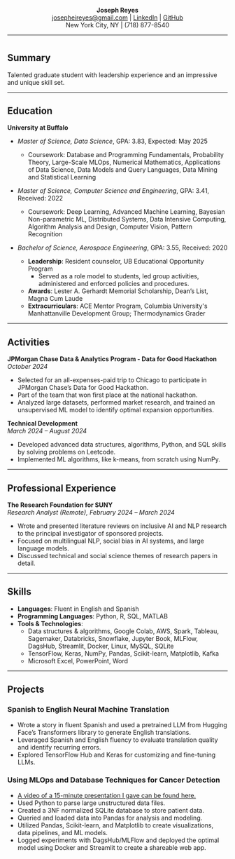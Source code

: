 <p align="center">
  <b>Joseph Reyes</b><br>
  <a href="mailto:josepheireyes@gmail.com">josepheireyes@gmail.com</a> | 
  <a href="http://linkedin.com/in/jreyes-">LinkedIn</a> | 
  <a href="http://github.com/J-Reyes7">GitHub</a><br>
  New York City, NY | (718) 877-8540
</p>

---

# 
## Summary  
Talented graduate student with leadership experience and an impressive and unique skill set.

---

## Education  

**University at Buffalo**  
- *Master of Science, Data Science*, GPA: 3.83, Expected: May 2025  
  - Coursework: Database and Programming Fundamentals, Probability Theory, Large-Scale MLOps, Numerical Mathematics, Applications of Data Science, Data Models and Query Languages, Data Mining and Statistical Learning  

- *Master of Science, Computer Science and Engineering*, GPA: 3.41, Received: 2022  
  - Coursework: Deep Learning, Advanced Machine Learning, Bayesian Non-parametric ML, Distributed Systems, Data Intensive Computing, Algorithm Analysis and Design, Computer Vision, Pattern Recognition  

- *Bachelor of Science, Aerospace Engineering*, GPA: 3.55, Received: 2020  
  - **Leadership**: Resident counselor, UB Educational Opportunity Program  
    - Served as a role model to students, led group activities, administered and enforced policies and procedures.  
  - **Awards**: Lester A. Gerhardt Memorial Scholarship, Dean’s List, Magna Cum Laude  
  - **Extracurriculars**: ACE Mentor Program, Columbia University's Manhattanville Development Group; Thermodynamics Grader  

---

## Activities  

**JPMorgan Chase Data & Analytics Program - Data for Good Hackathon**  
*October 2024*  
- Selected for an all-expenses-paid trip to Chicago to participate in JPMorgan Chase’s Data for Good Hackathon.  
- Part of the team that won first place at the national hackathon.  
- Analyzed large datasets, performed market research, and trained an unsupervised ML model to identify optimal expansion opportunities.  

**Technical Development**  
*March 2024 – August 2024*  
- Developed advanced data structures, algorithms, Python, and SQL skills by solving problems on Leetcode.  
- Implemented ML algorithms, like k-means, from scratch using NumPy.

---

## Professional Experience  

**The Research Foundation for SUNY**  
*Research Analyst (Remote), February 2024 – March 2024*  
- Wrote and presented literature reviews on inclusive AI and NLP research to the principal investigator of sponsored projects.  
- Focused on multilingual NLP, social bias in AI systems, and large language models.  
- Discussed technical and social science themes of research papers in detail.

---

## Skills  

- **Languages**: Fluent in English and Spanish  
- **Programming Languages**: Python, R, SQL, MATLAB  
- **Tools & Technologies**:  
  - Data structures & algorithms, Google Colab, AWS, Spark, Tableau, Sagemaker, Databricks, Snowflake, Jupyter Book, MLFlow, DagsHub, Streamlit, Docker, Linux, MySQL, SQLite  
  - TensorFlow, Keras, NumPy, Pandas, Scikit-learn, Matplotlib, Kafka  
  - Microsoft Excel, PowerPoint, Word  

---

## Projects  

### **Spanish to English Neural Machine Translation**  
- Wrote a story in fluent Spanish and used a pretrained LLM from Hugging Face’s Transformers library to generate English translations.  
- Leveraged Spanish and English fluency to evaluate translation quality and identify recurring errors.  
- Explored TensorFlow Hub and Keras for customizing and fine-tuning LLMs.  

### **Using MLOps and Database Techniques for Cancer Detection**  
- [A video of a 15-minute presentation I gave can be found here.](#)  
- Used Python to parse large unstructured data files.  
- Created a 3NF normalized SQLite database to store patient data.  
- Queried and loaded data into Pandas for analysis and modeling.  
- Utilized Pandas, Scikit-learn, and Matplotlib to create visualizations, data pipelines, and ML models.  
- Logged experiments with DagsHub/MLFlow and deployed the optimal model using Docker and Streamlit to create a shareable web app.
